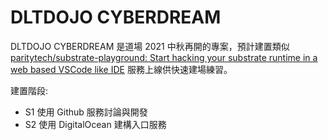# DLTDOJO CYBERDREAM

DLTDOJO CYBERDREAM 是道場 2021 中秋再開的專案，預計建置類似 [paritytech/substrate-playground: Start hacking your substrate runtime in a web based VSCode like IDE](https://github.com/paritytech/substrate-playground) 服務上線供快速建場練習。

建置階段:

- S1 使用 Github 服務討論與開發
- S2 使用 DigitalOcean 建構入口服務

